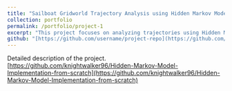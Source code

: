 ```yaml
---
title: "Sailboat Gridworld Trajectory Analysis using Hidden Markov Models"
collection: portfolio
permalink: /portfolio/project-1
excerpt: "This project focuses on analyzing trajectories using Hidden Markov Models (HMMs) through three core components: Likelihood Calculation, Decoding, and Learning. The Likelihood component calculates the probability (likelihood) of an observed sequence given the current HMM parameters. This is fundamental for understanding how well the HMM explains the observed data. The Decoding component uses the Viterbi algorithm to determine the most likely sequence of hidden states for a given observed trajectory. This helps to map observed data to inferred underlying states, giving insight into the structure of the trajectory. The Learning component involves training the HMM parameters using the Baum-Welch algorithm, which iteratively adjusts the transition and emission probabilities to maximize the likelihood of the observed data. This is essential for creating a more accurate HMM."
github: "[https://github.com/username/project-repo](https://github.com/knightwalker96/Hidden-Markov-Model-Implementation-from-scratch)"
---
```

Detailed description of the project. [https://github.com/knightwalker96/Hidden-Markov-Model-Implementation-from-scratch](https://github.com/knightwalker96/Hidden-Markov-Model-Implementation-from-scratch)
